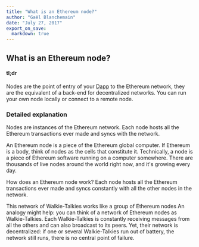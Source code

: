 ```yaml
---
title: "What is an Ethereum node?"
author: "Gaël Blanchemain"
date: "July 27, 2017"
export_on_save:
  markdown: true
---
```

##  What is an Ethereum node?

####  tl;dr

Nodes are the point of entry of your [Dapp](/docs/Ethereum-glossary-for-newbies/Dapp.md) to the Ethereum network, they are the equivalent of a back-end for decentralized networks. You can run your own node locally or connect to a remote node.

###  Detailed explanation

Nodes are instances of the Ethereum network. Each node hosts all the Ethereum transactions ever made and syncs with the network.

An Ethereum node is a piece of the Ethereum global computer. If Ethereum is a body, think of nodes as the cells that constitute it. Technically, a node is a piece of Ethereum software running on a computer somewhere. There are thousands of live nodes around the world right now, and it's growing every day.

How does an Ethereum node work?
Each node hosts all the Ethereum transactions ever made and syncs constantly with all the other nodes in the network.

This network of Walkie-Talkies works like a group of Ethereum nodes
An analogy might help: you can think of a network of Ethereum nodes as Walkie-Talkies. Each Walkie-Talkies is constantly receiving messages from all the others and can also broadcast to its peers. Yet, their network is decentralized: if one or several Walkie-Talkies run out of battery, the network still runs, there is no central point of failure.

